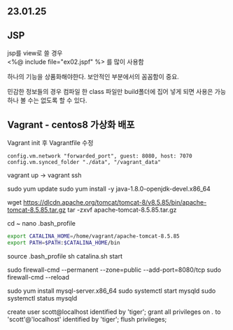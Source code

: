 ## 23.01.25

## JSP

jsp를 view로 쓸 경우   
<%@ include file="ex02.jspf" %>  를 많이 사용함

하나의 기능을 상품화해야한다.
보안적인 부분에서의 꼼꼼함이 중요.

민감한 정보들의 경우 컴파일 한 class 파일만 build폴더에 집어 넣게 되면 사용은 가능하나 볼 수는 없도록 할 수 있다.

## Vagrant - centos8 가상화 배포
Vagrant init 후 Vagrantfile 수정
```vagrantfile
config.vm.network "forwarded_port", guest: 8080, host: 7070
config.vm.synced_folder "./data", "/vagrant_data"
```
vagrant up -> vagrant ssh

sudo yum update
sudo yum install -y java-1.8.0-openjdk-devel.x86_64

wget https://dlcdn.apache.org/tomcat/tomcat-8/v8.5.85/bin/apache-tomcat-8.5.85.tar.gz
tar -zxvf apache-tomcat-8.5.85.tar.gz

cd ~
nano .bash_profile
``` bash
export CATALINA_HOME=/home/vagrant/apache-tomcat-8.5.85
export PATH=$PATH:$CATALINA_HOME/bin
```
source .bash_profile
sh catalina.sh start

sudo firewall-cmd --permanent --zone=public --add-port=8080/tcp
sudo firewall-cmd --reload

 sudo yum install mysql-server.x86_64
sudo systemctl start mysqld
sudo systemctl status mysqld

create user scott@localhost identified by 'tiger';
grant all privileges on *.* to 'scott'@'localhost' identified by 'tiger';
flush privileges;
